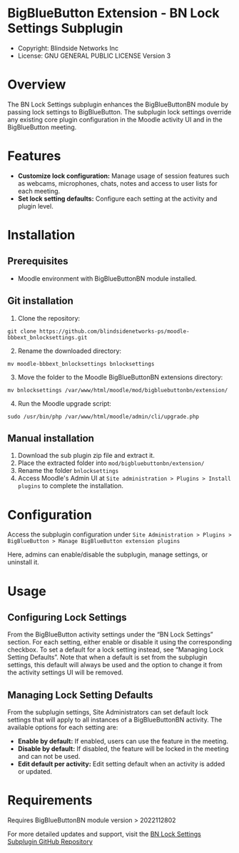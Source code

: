 BigBlueButton Extension - BN Lock Settings Subplugin
=======================
* Copyright: Blindside Networks Inc
* License:  GNU GENERAL PUBLIC LICENSE Version 3

Overview
===========
The BN Lock Settings subplugin enhances the BigBlueButtonBN module by passing lock settings to BigBlueButton. The subplugin lock settings override any existing core plugin configuration in the Moodle activity UI and in the BigBlueButton meeting.

Features
===========
* **Customize lock configuration:** Manage usage of session features such as webcams, microphones, chats, notes and access to user lists for each meeting.
* **Set lock setting defaults:** Configure each setting at the activity and plugin level.

Installation
============
Prerequisites
------------
* Moodle environment with BigBlueButtonBN module installed.

Git installation
------------
1. Clone the repository:

`git clone https://github.com/blindsidenetworks-ps/moodle-bbbext_bnlocksettings.git`

2. Rename the downloaded directory:

`mv moodle-bbbext_bnlocksettings bnlocksettings`

3. Move the folder to the Moodle BigBlueButtonBN extensions directory:

`mv bnlocksettings /var/www/html/moodle/mod/bigbluebuttonbn/extension/`

4. Run the Moodle upgrade script:

`sudo /usr/bin/php /var/www/html/moodle/admin/cli/upgrade.php`

Manual installation
------------
1. Download the sub plugin zip file and extract it.
2. Place the extracted folder into `mod/bigbluebuttonbn/extension/`
3. Rename the folder `bnlocksettings`
4. Access Moodle's Admin UI at `Site administration > Plugins > Install plugins` to complete the installation.

Configuration
============
Access the subplugin configuration under
`Site Administration > Plugins > BigBlueButton > Manage BigBlueButton extension plugins`

Here, admins can enable/disable the subplugin, manage settings, or uninstall it.

Usage
============
Configuring Lock Settings
------------
From the BigBlueButton activity settings under the “BN Lock Settings” section. For each setting, either enable or disable it using the corresponding checkbox. To set a default for a lock setting instead, see “Managing Lock Setting Defaults”. Note that when a default is set from the subplugin settings, this default will always be used and the option to change it from the activity settings UI will be removed.

Managing Lock Setting Defaults
------------
From the subplugin settings, Site Administrators can set default lock settings that will apply to all instances of a BigBlueButtonBN activity. The available options for each setting are:
* **Enable by default:** If enabled, users can use the feature in the meeting.
* **Disable by default:** If disabled, the feature will be locked in the meeting and can not be used.
* **Edit default per activity:** Edit setting default when an activity is added or updated.

Requirements
============
Requires BigBlueButtonBN module version > 2022112802

For more detailed updates and support, visit the [BN Lock Settings Subplugin GitHub Repository](https://github.com/blindsidenetworks-ps/moodle-bbbext_bnlocksettings)
